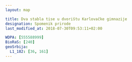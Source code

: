 ```yaml
---
layout: map

title: Dva stabla tise u dvorištu Karlovačke gimnazije
designation: Spomenik prirode
last_modified_at: 2018-07-30T09:53:11+02:00

WDPA: [555588999]
BioRaS: [240]
geoSrbija:
  L1_182: [36, 161]
---
```

